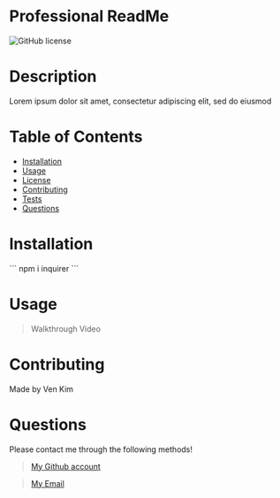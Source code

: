 # Professional ReadMe

      
![GitHub license](https://img.shields.io/static/v1?label=License&message=MIT&color=blue&style=for-the-badge)

# Description

Lorem ipsum dolor sit amet, consectetur adipiscing elit, sed do eiusmod

# Table of Contents 

- [Installation](#installation)
- [Usage](#usage)
- [License](#license)
- [Contributing](#contributing)
- [Tests](#tests)
- [Questions](#questions)

# Installation 

\`\`\`
npm i inquirer
\`\`\`

# Usage

> Walkthrough Video

# Contributing

Made by Ven Kim

# Questions
Please contact me through the following methods!

> [My Github account](https://github.com/ven-kim)

> <a href="mailto:venvex@gmail.com">My Email</a> 